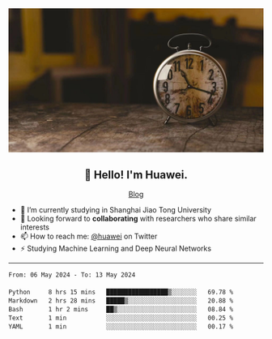 <div align="center">
  <a href="https://github.com/JHW5981">
    <img src="./assets/background.jpg">
  </a>
</div>

<h2 align="center">👋 Hello! I'm Huawei.</h2>
<p align="center">
  <a href="https://blog.csdn.net/Edward__J?spm=1000.2115.3001.5343">Blog</a>
</p>


- 🔭 I’m currently studying in Shanghai Jiao Tong University
- 💬 Looking forward to **collaborating** with researchers who share similar interests
- 📫 How to reach me: [@huawei](https://twitter.com/yoohuaff) on Twitter
- ⚡ Studying Machine Learning and Deep Neural Networks

-------

<!--START_SECTION:waka-->

```txt
From: 06 May 2024 - To: 13 May 2024

Python     8 hrs 15 mins   █████████████████▒░░░░░░░   69.78 %
Markdown   2 hrs 28 mins   █████▒░░░░░░░░░░░░░░░░░░░   20.88 %
Bash       1 hr 2 mins     ██▒░░░░░░░░░░░░░░░░░░░░░░   08.84 %
Text       1 min           ░░░░░░░░░░░░░░░░░░░░░░░░░   00.25 %
YAML       1 min           ░░░░░░░░░░░░░░░░░░░░░░░░░   00.17 %
```

<!--END_SECTION:waka-->

